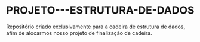 # PROJETO---ESTRUTURA-DE-DADOS
Repositório criado exclusivamente para a cadeira de estrutura de dados, afim de alocarmos nosso projeto de finalização de cadeira.
